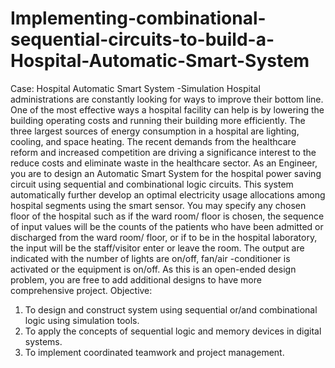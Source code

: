 ﻿# Implementing-combinational-sequential-circuits-to-build-a-Hospital-Automatic-Smart-System
Case:
Hospital Automatic Smart System -Simulation
Hospital administrations are constantly looking for ways to improve their bottom line. One of the most effective
ways a hospital facility can help is by lowering the building operating costs and running their building more
efficiently. The three largest sources of energy consumption in a hospital are lighting, cooling, and space heating.
The recent demands from the healthcare reform and increased competition are driving a significance interest to
the reduce costs and eliminate waste in the healthcare sector. As an Engineer, you are to design an Automatic
Smart System for the hospital power saving circuit using sequential and combinational logic circuits. This
system automatically further develop an optimal electricity usage allocations among hospital segments using the
smart sensor. You may specify any chosen floor of the hospital such as if the ward room/ floor is chosen, the
sequence of input values will be the counts of the patients who have been admitted or discharged from the ward
room/ floor, or if to be in the hospital laboratory, the input will be the staff/visitor enter or leave the room. The
output are indicated with the number of lights are on/off, fan/air -conditioner is activated or the equipment is
on/off. As this is an open-ended design problem, you are free to add additional designs to have more
comprehensive project.
Objective:
1) To design and construct system using sequential or/and combinational logic using simulation tools.
2) To apply the concepts of sequential logic and memory devices in digital systems.
3) To implement coordinated teamwork and project management.
